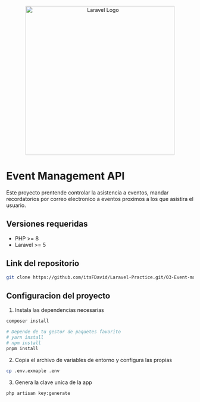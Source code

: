 <p align="center"><a href="https://laravel.com" target="_blank"><img src="https://raw.githubusercontent.com/laravel/art/master/logo-lockup/5%20SVG/2%20CMYK/1%20Full%20Color/laravel-logolockup-cmyk-red.svg" width="400" alt="Laravel Logo"></a></p>

# Event Management API

Este proyecto prentende controlar la asistencia a eventos, mandar recordatorios por correo electronico a eventos proximos a los que asistira el usuario.

## Versiones requeridas

-   PHP >= 8
-   Laravel >= 5

## Link del repositorio

```bash
git clone https://github.com/itsFDavid/Laravel-Practice.git/03-Event-management
```

## Configuracion del proyecto

1. Instala las dependencias necesarias
```bash
composer install

# Depende de tu gestor de paquetes favorito
# yarn install
# npm install
pnpm install
```

2. Copia el archivo de variables de entorno y configura las propias
```bash
cp .env.exmaple .env
```

3. Genera la clave unica de la app
```bash
php artisan key:generate
```
